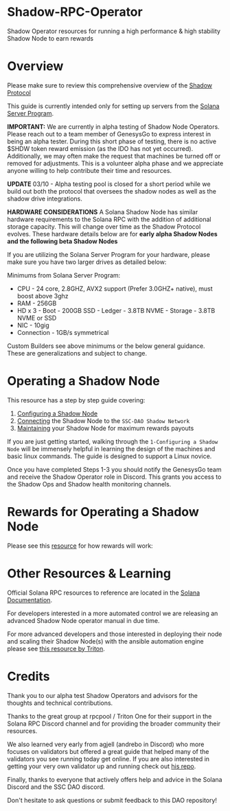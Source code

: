 # Shadow-RPC-Operator

Shadow Operator resources for running a high performance &amp; high stability Shadow Node to earn rewards

# Overview

Please make sure to review this comprehensive overview of the [Shadow Protocol](https://shdw.genesysgo.com/the-shadow-protocol)

This guide is currently intended only for setting up servers from the [Solana Server Program](https://solana.foundation/server-program).

**IMPORTANT:** We are currently in alpha testing of Shadow Node Operators. Please reach out to a team member of GenesysGo to express interest in being an alpha tester. During this short phase of testing, there is no active $SHDW token reward emission (as the IDO has not yet occurred). Additionally, we may often make the request that machines be turned off or removed for adjustments. This is a volunteer alpha phase and we appreciate anyone willing to help contribute their time and resources.

**UPDATE** 03/10 - Alpha testing pool is closed for a short period while we build out both the protocol that oversees the shadow nodes as well as the shadow drive integrations.

**HARDWARE CONSIDERATIONS**
A Solana Shadow Node has similar hardware requirements to the Solana RPC with the addition of additional storage capacity. This will change over time as the Shadow Protocol evolves. These hardware details below are for **early alpha Shadow Nodes and the following beta Shadow Nodes**

If you are utilizing the Solana Server Program for your hardware, please make sure you have two larger drives as detailed below:

Minimums from Solana Server Program:
*  CPU - 24 core, 2.8GHZ, AVX2 support (Prefer 3.0GHZ+ native), must boost above 3ghz
*  RAM - 256GB
*  HD  x 3
       - Boot - 200GB SSD
       - Ledger - 3.8TB NVME
       - Storage - 3.8TB NVME or SSD
*  NIC - 10gig
*  Connection - 1GB/s symmetrical

Custom Builders see above minimums or the below general guidance. These are generalizations and subject to change.
# Operating a Shadow Node

This resource has a step by step guide covering:
1) [Configuring a Shadow Node](https://github.com/Shadowy-Super-Coder-DAO/Shadow-RPC-Operator/blob/main/1-How-to-configure-RPC-node.md)
2) [Connecting](https://github.com/Shadowy-Super-Coder-DAO/Shadow-RPC-Operator/blob/main/2-How-to-connect-to-network.md) the Shadow Node to the `SSC-DAO Shadow Network`
3) [Maintaining](https://github.com/Shadowy-Super-Coder-DAO/Shadow-RPC-Operator/blob/main/3-how-to-maintain-rpc-node.md) your Shadow Node for maximum rewards payouts

If you are just getting started, walking through the `1-Configuring a Shadow Node` will be immensely helpful in learning the design of the machines and basic linux commands. The guide is designed to support a Linux novice. 

Once you have completed Steps 1-3 you should notify the GenesysGo team and receive the Shadow Operator role in Discord. This grants you access to the Shadow Ops and Shadow health monitoring channels.
# Rewards for Operating a Shadow Node

Please see this [resource](https://shdw.genesysgo.com/shadow-infrastructure-overview/shadow-operators) for how rewards will work:

# Other Resources & Learning

Official Solana RPC resources to reference are located in the [Solana Documentation](https://docs.solana.com/running-validator).

For developers interested in a more automated control we are releasing an advanced Shadow Node operator manual in due time.

For more advanced developers and those interested in deploying their node and scaling their Shadow Node(s) with the ansible automation engine please see [this resource by Triton](https://github.com/rpcpool).

# Credits

Thank you to our alpha test Shadow Operators and advisors for the thoughts and technical contributions.

Thanks to the great group at rpcpool / Triton One for their support in the Solana RPC Discord channel and for providing the broader community their resources.

We also learned very early from agjell (andrebo in Discord) who more focuses on validators but offered a great guide that helped many of the validators you see running today get online. If you are also interested in getting your very own validator up and running check out [his repo](https://github.com/agjell/sol-tutorials).

Finally, thanks to everyone that actively offers help and advice in the Solana Discord and the SSC DAO discord.

Don't hesitate to ask questions or submit feedback to this DAO repository!